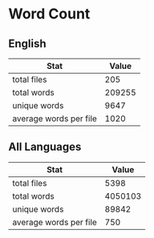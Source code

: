 # Word Count

## English

Stat | Value
---- | -----
total files | 205
total words | 209255
unique words | 9647
average words per file | 1020

## All Languages

Stat | Value
---- | -----
total files | 5398
total words | 4050103
unique words | 89842
average words per file | 750
